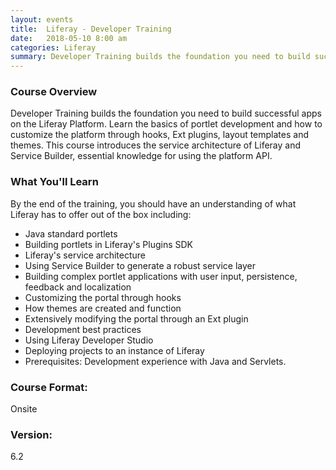 ```yaml
---
layout: events
title:  Liferay - Developer Training
date:   2018-05-10 8:00 am
categories: Liferay
summary: Developer Training builds the foundation you need to build successful apps on the Liferay Platform. Learn the basics of portlet development and how to customize the platform through hooks, Ext plugins, layout templates and themes. 
---
```


### Course Overview
Developer Training builds the foundation you need to build successful apps on the Liferay Platform. 
Learn the basics of portlet development and how to customize the platform through hooks, Ext plugins, layout templates and themes. 
This course introduces the service architecture of Liferay and Service Builder, essential knowledge for using the platform API.

### What You'll Learn
By the end of the training, you should have an understanding of what Liferay has to offer out of the box including:

* Java standard portlets
* Building portlets in Liferay's Plugins SDK
* Liferay's service architecture
* Using Service Builder to generate a robust service layer
* Building complex portlet applications with user input, persistence, feedback and localization
* Customizing the portal through hooks
* How themes are created and function
* Extensively modifying the portal through an Ext plugin
* Development best practices
* Using Liferay Developer Studio
* Deploying projects to an instance of Liferay
* Prerequisites: Development experience with Java and Servlets.

### Course Format: 
Onsite

### Version: 
6.2
